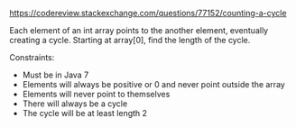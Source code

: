 https://codereview.stackexchange.com/questions/77152/counting-a-cycle

Each element of an int array points to the another element, eventually creating a cycle. Starting at array[0], find the length of the cycle.

Constraints:
- Must be in Java 7
- Elements will always be positive or 0 and never point outside the array
- Elements will never point to themselves
- There will always be a cycle
- The cycle will be at least length 2
